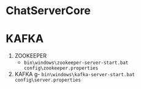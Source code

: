 # ChatServerCore

# KAFKA

1. ZOOKEEPER
   - `bin\windows\zookeeper-server-start.bat config\zookeeper.properties` 
2. KAFKA
   g- `bin\windows\kafka-server-start.bat config\server.properties`
